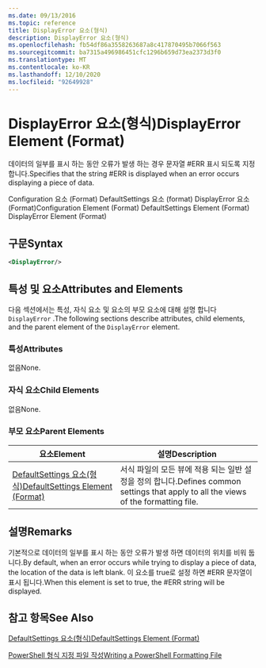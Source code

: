 ```yaml
---
ms.date: 09/13/2016
ms.topic: reference
title: DisplayError 요소(형식)
description: DisplayError 요소(형식)
ms.openlocfilehash: fb54df86a3558263687a8c417870495b7066f563
ms.sourcegitcommit: ba7315a496986451cfc1296b659d73ea2373d3f0
ms.translationtype: MT
ms.contentlocale: ko-KR
ms.lasthandoff: 12/10/2020
ms.locfileid: "92649928"
---
```

# <a name="displayerror-element-format"></a><span data-ttu-id="8eef5-103">DisplayError 요소(형식)</span><span class="sxs-lookup"><span data-stu-id="8eef5-103">DisplayError Element (Format)</span></span>

<span data-ttu-id="8eef5-104">데이터의 일부를 표시 하는 동안 오류가 발생 하는 경우 문자열 #ERR 표시 되도록 지정 합니다.</span><span class="sxs-lookup"><span data-stu-id="8eef5-104">Specifies that the string #ERR is displayed when an error occurs displaying a piece of data.</span></span>

<span data-ttu-id="8eef5-105">Configuration 요소 (Format) DefaultSettings 요소 (format) DisplayError 요소 (Format)</span><span class="sxs-lookup"><span data-stu-id="8eef5-105">Configuration Element (Format) DefaultSettings Element (Format) DisplayError Element (Format)</span></span>

## <a name="syntax"></a><span data-ttu-id="8eef5-106">구문</span><span class="sxs-lookup"><span data-stu-id="8eef5-106">Syntax</span></span>

```xml
<DisplayError/>
```

## <a name="attributes-and-elements"></a><span data-ttu-id="8eef5-107">특성 및 요소</span><span class="sxs-lookup"><span data-stu-id="8eef5-107">Attributes and Elements</span></span>

<span data-ttu-id="8eef5-108">다음 섹션에서는 특성, 자식 요소 및 요소의 부모 요소에 대해 설명 합니다 `DisplayError` .</span><span class="sxs-lookup"><span data-stu-id="8eef5-108">The following sections describe attributes, child elements, and the parent element of the `DisplayError` element.</span></span>

### <a name="attributes"></a><span data-ttu-id="8eef5-109">특성</span><span class="sxs-lookup"><span data-stu-id="8eef5-109">Attributes</span></span>

<span data-ttu-id="8eef5-110">없음</span><span class="sxs-lookup"><span data-stu-id="8eef5-110">None.</span></span>

### <a name="child-elements"></a><span data-ttu-id="8eef5-111">자식 요소</span><span class="sxs-lookup"><span data-stu-id="8eef5-111">Child Elements</span></span>

<span data-ttu-id="8eef5-112">없음</span><span class="sxs-lookup"><span data-stu-id="8eef5-112">None.</span></span>

### <a name="parent-elements"></a><span data-ttu-id="8eef5-113">부모 요소</span><span class="sxs-lookup"><span data-stu-id="8eef5-113">Parent Elements</span></span>

|<span data-ttu-id="8eef5-114">요소</span><span class="sxs-lookup"><span data-stu-id="8eef5-114">Element</span></span>|<span data-ttu-id="8eef5-115">설명</span><span class="sxs-lookup"><span data-stu-id="8eef5-115">Description</span></span>|
|-------------|-----------------|
|[<span data-ttu-id="8eef5-116">DefaultSettings 요소(형식)</span><span class="sxs-lookup"><span data-stu-id="8eef5-116">DefaultSettings Element (Format)</span></span>](./defaultsettings-element-format.md)|<span data-ttu-id="8eef5-117">서식 파일의 모든 뷰에 적용 되는 일반 설정을 정의 합니다.</span><span class="sxs-lookup"><span data-stu-id="8eef5-117">Defines common settings that apply to all the views of the formatting file.</span></span>|

## <a name="remarks"></a><span data-ttu-id="8eef5-118">설명</span><span class="sxs-lookup"><span data-stu-id="8eef5-118">Remarks</span></span>

<span data-ttu-id="8eef5-119">기본적으로 데이터의 일부를 표시 하는 동안 오류가 발생 하면 데이터의 위치를 비워 둡니다.</span><span class="sxs-lookup"><span data-stu-id="8eef5-119">By default, when an error occurs while trying to display a piece of data, the location of the data is left blank.</span></span> <span data-ttu-id="8eef5-120">이 요소를 true로 설정 하면 #ERR 문자열이 표시 됩니다.</span><span class="sxs-lookup"><span data-stu-id="8eef5-120">When this element is set to true, the #ERR string will be displayed.</span></span>

## <a name="see-also"></a><span data-ttu-id="8eef5-121">참고 항목</span><span class="sxs-lookup"><span data-stu-id="8eef5-121">See Also</span></span>

[<span data-ttu-id="8eef5-122">DefaultSettings 요소(형식)</span><span class="sxs-lookup"><span data-stu-id="8eef5-122">DefaultSettings Element (Format)</span></span>](./defaultsettings-element-format.md)

[<span data-ttu-id="8eef5-123">PowerShell 형식 지정 파일 작성</span><span class="sxs-lookup"><span data-stu-id="8eef5-123">Writing a PowerShell Formatting File</span></span>](./writing-a-powershell-formatting-file.md)
